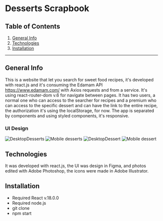 Desserts Scrapbook
============

## Table of Contents
1. [General Info](#general-info)
2. [Technologies](#technologies)
3. [Installation](#installation)

***
## General Info

This is a website that let you search for sweet food recipes, it's developed with react.js and it's consuming the Edamam API https://www.edamam.com/ with Axios requests and from a service. It's using react-router-dom v.6 for navigate between pages. It has two users, a normal one who can access to the searcher for recipes and a premium who can access to the specific dessert and can have the link to the entire recipe, the authorization it's using the localStorage, for now. The app is separated by components and using styled components, it's responsive.

### UI Design
![DesktopDesserts](https://user-images.githubusercontent.com/73828751/163796429-c1c259d0-a20b-475c-b7a5-d09e8184c2bf.jpg)
![Mobile desserts](https://user-images.githubusercontent.com/73828751/163796583-74a75ad6-0389-4239-8f42-b1eefe137962.jpg)
![DesktopDessert](https://user-images.githubusercontent.com/73828751/163796704-07d8cc23-7b5f-44d4-b7e2-0ea24dea65e6.jpg)
![Mobile dessert](https://user-images.githubusercontent.com/73828751/163796709-81b519f5-12ec-463b-9660-7d8e23ca4e4c.jpg)


## Technologies
It was developed with react.js, the UI was design in Figma, and photos edited with Adobe Photoshop, the icons were made in Adobe Illustrator. 

## Installation
- Required React v.18.0.0
- Required node.js
- git clone <repository>
- npm start
